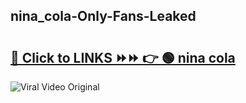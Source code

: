 
 ## nina_cola-Only-Fans-Leaked

# <h2><a href="https://clipsfans.com/nina_cola&ref=git">🔗 Click to LINKS ⏩⏩ 👉 🟢 nina cola </a></h2>

<a href="https://clipsfans.com/nina_cola&ref=git" rel="nofollow" data-target="animated-image.originalLink"><img src="https://i.ibb.co.com/xMMVF88/686577567.gif" alt="Viral Video Original" style="max-width: 100%; display: inline-block;" data-target="animated-image.originalImage"></a>
